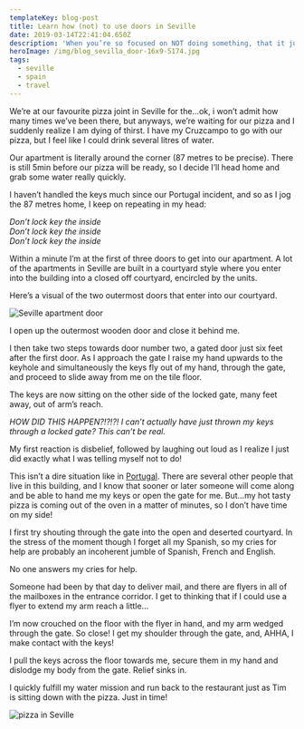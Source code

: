```yaml
---
templateKey: blog-post
title: Learn how (not) to use doors in Seville
date: 2019-03-14T22:41:04.650Z
description: 'When you’re so focused on NOT doing something, that it just happens'
heroImage: /img/blog_sevilla_door-16x9-5174.jpg
tags:
  - seville
  - spain
  - travel
---
```

We’re at our favourite pizza joint in Seville for the...ok, i won’t admit how many times we’ve been there, but anyways, we’re waiting for our pizza and I suddenly realize I am dying of thirst. I have my Cruzcampo to go with our pizza, but I feel like I could drink several litres of water.

Our apartment is literally around the corner (87 metres to be precise). There is still 5min before our pizza will be ready, so I decide I’ll head home and grab some water really quickly.

I haven’t handled the keys much since our Portugal incident, and so as I jog the 87 metres home, I keep on repeating in my head:

_Don’t lock key the inside_\
_Don’t lock key the inside_\
_Don’t lock key the inside_

Within a minute I’m at the first of three doors to get into our apartment. A lot of the apartments in Seville are built in a courtyard style where you enter into the building into a closed off courtyard, encircled by the units.

Here’s a visual of the two outermost doors that enter into our courtyard.

![Seville apartment door](/img/blog_sevilla_door-5x7-5282.jpg "Seville apartment door")

I open up the outermost wooden door and close it behind me. 

I then take two steps towards door number two, a gated door just six feet after the first door. As I approach the gate I raise my hand upwards to the keyhole and simultaneously the keys fly out of my hand, through the gate, and proceed to slide away from me on the tile floor. 

The keys are now sitting on the other side of the locked gate, many feet away, out of arm’s reach.

_HOW DID THIS HAPPEN?!?!?! I can’t actually have just thrown my keys through a locked gate? This can’t be real._

My first reaction is disbelief, followed by laughing out loud as I realize I just did exactly what I was telling myself not to do!

This isn’t a dire situation like in [Portugal](https://www.timandvictoria.com/blog/2019-02-07-learn-how-not-to-use-a-portuguese-door/). There are several other people that live in this building, and I know that sooner or later someone will come along and be able to hand me my keys or open the gate for me. But...my hot tasty pizza is coming out of the oven in a matter of minutes, so I don’t have time on my side! 

I first try shouting through the gate into the open and deserted courtyard. In the stress of the moment though I forget all my Spanish, so my cries for help are probably an incoherent jumble of Spanish, French and English.

No one answers my cries for help.

Someone had been by that day to deliver mail, and there are flyers in all of the mailboxes in the entrance corridor. I get to thinking that if I could use a flyer to extend my arm reach a little…

I’m now crouched on the floor with the flyer in hand, and my arm wedged through the gate. So close! I get my shoulder through the gate, and, AHHA, I make contact with the keys! 

I pull the keys across the floor towards me, secure them in my hand and dislodge my body from the gate. Relief sinks in.

I quickly fulfill my water mission and run back to the restaurant just as Tim is sitting down with the pizza. Just in time!

![pizza in Seville](/img/blog_sevilla_door-16x9-5150.jpg "pizza in Seville")
